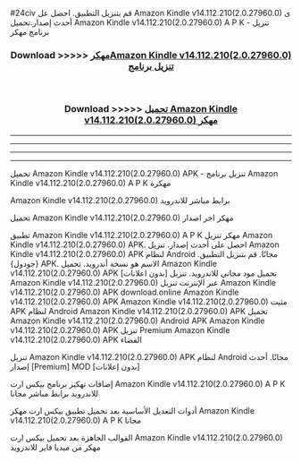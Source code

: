 #24civ قم بتنزيل التطبيق. احصل عل Amazon Kindle v14.112.210(2.0.27960.0) ى أحدث إصدار.تحميل Amazon Kindle v14.112.210(2.0.27960.0) A P K - تنزيل برنامج مهكر



<div align="center">
<h3>Download >>>>> <a href="https://ar-sites.web.app/?ar= Amazon Kindle v14.112.210(2.0.27960.0)">مهكرAmazon Kindle v14.112.210(2.0.27960.0) تنزيل برنامج</a></h3><br>

<h3>Download >>>>> <a href="https://ar-sites.web.app/?ar= Amazon Kindle v14.112.210(2.0.27960.0)">تحميل Amazon Kindle v14.112.210(2.0.27960.0) مهكر</a></h3>
</div>


----------------------------------------------------------

----------------------------------------------------------

----------------------------------------------------------

----------------------------------------------------------


تحميل Amazon Kindle v14.112.210(2.0.27960.0) APK - تنزيل برنامج Amazon Kindle v14.112.210(2.0.27960.0) A P K مهكرة

Amazon Kindle v14.112.210(2.0.27960.0) برابط مباشر للاندرويد

تحميل Amazon Kindle v14.112.210(2.0.27960.0) مهكر اخر اصدار

تطبيق Amazon Kindle v14.112.210(2.0.27960.0) A P K مهكر
تنزيل Amazon Kindle v14.112.210(2.0.27960.0) APK. احصل على أحدث إصدار.
تنزيل Amazon Kindle v14.112.210(2.0.27960.0) APK لنظام Android مجانًا.
قم بتنزيل التطبيق. {جودول} APK. الاسم هو نسخة أندرويد.
تحميل Amazon Kindle v14.112.210(2.0.27960.0) APK [بدون اعلانات]
تحميل مود مجاني للاندرويد.
تنزيل Amazon Kindle v14.112.210(2.0.27960.0) عبر الإنترنت
تنزيل Amazon Kindle v14.112.210(2.0.27960.0) APK
download.online Amazon Kindle v14.112.210(2.0.27960.0) APK
Amazon Kindle v14.112.210(2.0.27960.0) مثبت APK لنظام Android
Amazon Kindle v14.112.210(2.0.27960.0) APK
تحميل Amazon Kindle v14.112.210(2.0.27960.0) Android APK
Amazon Kindle v14.112.210(2.0.27960.0) APK تنزيل Premium
Amazon Kindle v14.112.210(2.0.27960.0) APK الفضاء

تنزيل Amazon Kindle v14.112.210(2.0.27960.0) APK لنظام Android مجانًا. أحدث إصدار [Premium] MOD [بدون إعلانات]

إضافات تهكير برنامج بيكس ارت Amazon Kindle v14.112.210(2.0.27960.0) A P K للاندرويد برابط مباشر مجانا

أدوات التعديل الأساسية بعد تحميل تطبيق بيكس ارت مهكر Amazon Kindle v14.112.210(2.0.27960.0) A P K مجانا

القوالب الجاهزة بعد تحميل بيكس ارت Amazon Kindle v14.112.210(2.0.27960.0) مهكر من ميديا فاير للاندرويد



